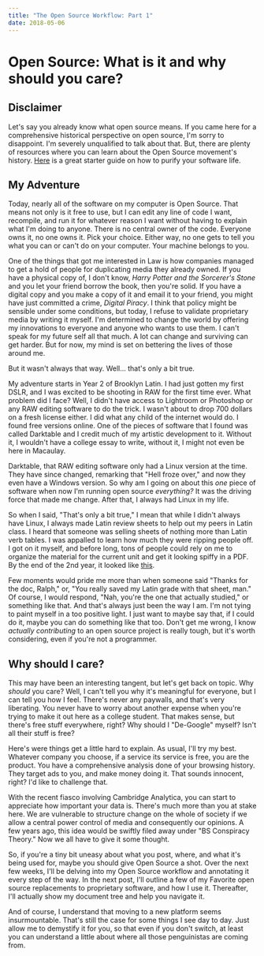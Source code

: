 ```yaml
---
title: "The Open Source Workflow: Part 1"
date: 2018-05-06
---
```


# Open Source: What is it and why should you care?

## Disclaimer

Let's say you already know what open source means. If you came here for a
comprehensive historical perspective on open source, I'm sorry to disappoint.
I'm severely unqualified to talk about that. But, there are plenty of resources
where you can learn about the Open Source movement's history.
[Here](https://tobsta.github.io/OpenSource/#/more-info/) is a great starter
guide on how to purify your software life.

## My Adventure

Today, nearly all of the software on my computer is Open Source. That means not
only is it free to use, but I can edit any line of code I want, recompile, and
run it for whatever reason I want without having to explain what I'm doing to
anyone. There is no central owner of the code. Everyone owns it, no one owns it.
Pick your choice. Either way, no one gets to tell you what you can or can't do
on your computer. Your machine belongs to you.

One of the things that got me interested in Law is how companies managed to get
a hold of people for duplicating media they already owned. If you have a
physical copy of, I don't know, *Harry Potter and the Sorcerer's Stone* and you
let your friend borrow the book, then you're solid. If you have a digital copy
and you make a copy of it and email it to your friend, you might have just
committed a crime, *Digital Piracy*. I think that policy might be sensible under
some conditions, but today, I refuse to validate proprietary media by writing it
myself. I'm determined to change the world by offering my innovations to
everyone and anyone who wants to use them. I can't speak for my future self all
that much. A lot can change and surviving can get harder. But for now, my mind
is set on bettering the lives of those around me.

But it wasn't always that way. Well... that's only a bit true.

My adventure starts in Year 2 of Brooklyn Latin. I had just gotten my first
DSLR, and I was excited to be shooting in RAW for the first time ever. What
problem did I face? Well, I didn't have access to Lightroom or Photoshop or any
RAW editing software to do the trick. I wasn't about to drop 700 dollars on a
fresh license either. I did what any child of the internet would do. I found
free versions online. One of the pieces of software that I found was called
Darktable and I credit much of my artistic development to it. Without it, I
wouldn't have a college essay to write, without it, I might not even be here in
Macaulay.

Darktable, that RAW editing software only had a Linux version at the time. They
have since changed, remarking that "Hell froze over," and now they even have a
Windows version. So why am I going on about this *one* piece of software when
now I'm running open source *everything?* It was the driving force that made me
change. After that, I always had Linux in my life.

So when I said, "That's only a bit true," I mean that while I didn't always have
Linux, I always made Latin review sheets to help out my peers in Latin class. I
heard that someone was selling sheets of nothing more than Latin verb tables. I
was appalled to learn how much they were ripping people off. I got on it myself,
and before long, tons of people could rely on me to organize the material for the
current unit and get it looking spiffy in a PDF. By the end of the 2nd year, it
looked like [this](https://drive.google.com/file/d/1ir1l_D7eqO1MdigaZ1L_7LccUWvnlZKR/view?usp=sharing).

Few moments would pride me more than when someone said "Thanks for the doc,
Ralph," or, "You really saved my Latin grade with that sheet, man." Of course, I
would respond, "Nah, you're the one that actually studied," or something like
that. And that's always just been the way I am. I'm not tying to paint myself in a
too positive light. I just want to maybe say that, if I could do it, maybe you
can do something like that too. Don't get me wrong, I know *actually
contributing* to an open source project is really tough, but it's worth
considering, even if you're not a programmer.

## Why should I care?

This may have been an interesting tangent, but let's get back on topic. Why
*should* you care? Well, I can't tell you why it's meaningful for everyone, but
I can tell you how I feel. There's never any paywalls, and that's very
liberating. You never have to worry about another expense when you're trying to
make it out here as a college student. That makes sense, but there's free stuff
everywhere, right? Why should I "De-Google" myself? Isn't all their stuff is
free?

Here's were things get a little hard to explain. As usual, I'll try my best.
Whatever company you choose, if a service its service is free, you are the
product. You have a comprehensive analysis done of your browsing history. They
target ads to you, and make money doing it. That sounds innocent, right? I'd
like to challenge that.

With the recent fiasco involving Cambridge Analytica, you can start to
appreciate how important your data is. There's much more than you at stake here.
We are vulnerable to structure change on the whole of society if we allow a
central power control of media and consequently our opinions. A few years ago,
this idea would be swiftly filed away under "BS Conspiracy Theory." Now we all
have to give it some thought.

So, if you're a tiny bit uneasy about what you post, where, and what it's being
used for, maybe you should give Open Source a shot. Over the next few weeks,
I'll be delving into my Open Source workflow and annotating it every step of the
way. In the next post, I'll outline a few of my Favorite open source
replacements to proprietary software, and how I use it. Thereafter, I'll
actually show my document tree and help you navigate it.

And of course, I understand that moving to a new platform seems insurmountable.
That's still the case for some things I see day to day. Just allow me to
demystify it for you, so that even if you don't switch, at least you can
understand a little about where all those penguinistas are coming from.

